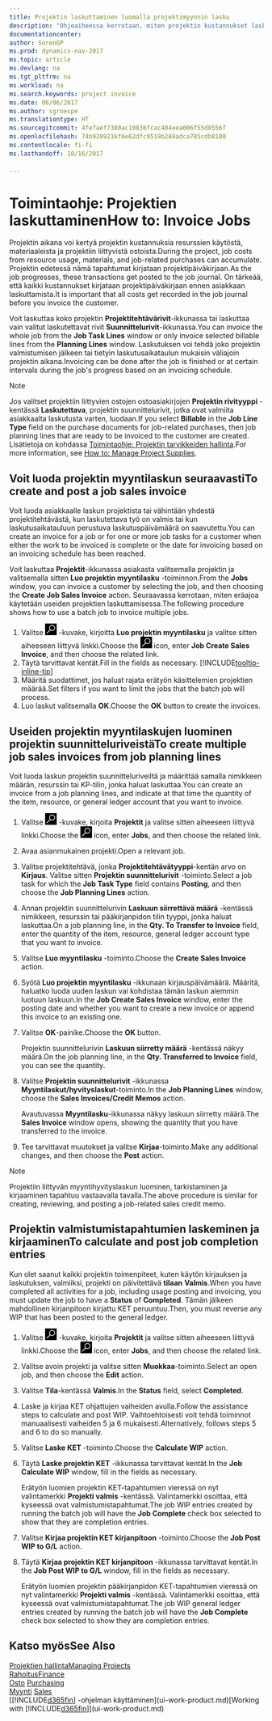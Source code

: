 ```yaml
---
title: Projektin laskuttaminen luomalla projektimyynnin lasku
description: "Ohjeaiheessa kerrotaan, miten projektin kustannukset laskutetaan asiakkailta projektin edetessä."
documentationcenter: 
author: SorenGP
ms.prod: dynamics-nav-2017
ms.topic: article
ms.devlang: na
ms.tgt_pltfrm: na
ms.workload: na
ms.search.keywords: project invoice
ms.date: 06/06/2017
ms.author: sgroespe
ms.translationtype: HT
ms.sourcegitcommit: 4fefaef7380ac10836fcac404eea006f55d8556f
ms.openlocfilehash: 74b9209216f6e62dfc9519b288adca785cdb8100
ms.contentlocale: fi-fi
ms.lasthandoff: 10/16/2017

---
```

# <a name="how-to-invoice-jobs"></a><span data-ttu-id="7fcdc-103">Toimintaohje: Projektien laskuttaminen</span><span class="sxs-lookup"><span data-stu-id="7fcdc-103">How to: Invoice Jobs</span></span>
<span data-ttu-id="7fcdc-104">Projektin aikana voi kertyä projektin kustannuksia resurssien käytöstä, materiaaleista ja projektiin liittyvistä ostoista.</span><span class="sxs-lookup"><span data-stu-id="7fcdc-104">During the project, job costs from resource usage, materials, and job-related purchases can accumulate.</span></span> <span data-ttu-id="7fcdc-105">Projektin edetessä nämä tapahtumat kirjataan projektipäiväkirjaan.</span><span class="sxs-lookup"><span data-stu-id="7fcdc-105">As the job progresses, these transactions get posted to the job journal.</span></span> <span data-ttu-id="7fcdc-106">On tärkeää, että kaikki kustannukset kirjataan projektipäiväkirjaan ennen asiakkaan laskuttamista.</span><span class="sxs-lookup"><span data-stu-id="7fcdc-106">It is important that all costs get recorded in the job journal before you invoice the customer.</span></span>

<span data-ttu-id="7fcdc-107">Voit laskuttaa koko projektin **Projektitehtävärivit**-ikkunassa tai laskuttaa vain valitut laskutettavat rivit **Suunnittelurivit**-ikkunassa.</span><span class="sxs-lookup"><span data-stu-id="7fcdc-107">You can invoice the whole job from the **Job Task Lines** window or only invoice selected billable lines from the **Planning Lines** window.</span></span> <span data-ttu-id="7fcdc-108">Laskutuksen voi tehdä joko projektin valmistumisen jälkeen tai tietyin laskutusaikataulun mukaisin väliajoin projektin aikana.</span><span class="sxs-lookup"><span data-stu-id="7fcdc-108">Invoicing can be done after the job is finished or at certain intervals during the job's progress based on an invoicing schedule.</span></span>

> [!NOTE]  
>   <span data-ttu-id="7fcdc-109">Jos valitset projektiin liittyvien ostojen ostoasiakirjojen **Projektin rivityyppi** -kentässä **Laskutettava**, projektin suunnittelurivit, jotka ovat valmiita asiakkaalta laskutusta varten, luodaan.</span><span class="sxs-lookup"><span data-stu-id="7fcdc-109">If you select **Billable** in the **Job Line Type** field on the purchase documents for job-related purchases, then job planning lines that are ready to be invoiced to the customer are created.</span></span> <span data-ttu-id="7fcdc-110">Lisätietoja on kohdassa [Toimintaohje: Projektin tarvikkeiden hallinta](projects-how-manage-project-supplies.md).</span><span class="sxs-lookup"><span data-stu-id="7fcdc-110">For more information, see [How to: Manage Project Supplies](projects-how-manage-project-supplies.md).</span></span>

## <a name="to-create-and-post-a-job-sales-invoice"></a><span data-ttu-id="7fcdc-111">Voit luoda projektin myyntilaskun seuraavasti</span><span class="sxs-lookup"><span data-stu-id="7fcdc-111">To create and post a job sales invoice</span></span>
<span data-ttu-id="7fcdc-112">Voit luoda asiakkaalle laskun projektista tai vähintään yhdestä projektitehtävästä, kun laskutettava työ on valmis tai kun laskutusaikatauluun perustuva laskutuspäivämäärä on saavutettu.</span><span class="sxs-lookup"><span data-stu-id="7fcdc-112">You can create an invoice for a job or for one or more job tasks for a customer when either the work to be invoiced is complete or the date for invoicing based on an invoicing schedule has been reached.</span></span>

<span data-ttu-id="7fcdc-113">Voit laskuttaa **Projektit**-ikkunassa asiakasta valitsemalla projektin ja valitsemalla sitten **Luo projektin myyntilasku** -toiminnon.</span><span class="sxs-lookup"><span data-stu-id="7fcdc-113">From the **Jobs** window, you can invoice a customer by selecting the job, and then choosing the **Create Job Sales Invoice** action.</span></span> <span data-ttu-id="7fcdc-114">Seuraavassa kerrotaan, miten eräajoa käytetään useiden projektien laskuttamisessa.</span><span class="sxs-lookup"><span data-stu-id="7fcdc-114">The following procedure shows how to use a batch job to invoice multiple jobs.</span></span>  

1. <span data-ttu-id="7fcdc-115">Valitse ![Etsi sivu tai raportti](media/ui-search/search_small.png "Etsi sivu tai raportti -kuvake") -kuvake, kirjoitta **Luo projektin myyntilasku** ja valitse sitten aiheeseen liittyvä linkki.</span><span class="sxs-lookup"><span data-stu-id="7fcdc-115">Choose the ![Search for Page or Report](media/ui-search/search_small.png "Search for Page or Report icon") icon, enter **Job Create Sales Invoice**, and then choose the related link.</span></span>  
2. <span data-ttu-id="7fcdc-116">Täytä tarvittavat kentät.</span><span class="sxs-lookup"><span data-stu-id="7fcdc-116">Fill in the fields as necessary.</span></span> [!INCLUDE[tooltip-inline-tip](includes/tooltip-inline-tip_md.md)]
3. <span data-ttu-id="7fcdc-117">Määritä suodattimet, jos haluat rajata erätyön käsittelemien projektien määrää.</span><span class="sxs-lookup"><span data-stu-id="7fcdc-117">Set filters if you want to limit the jobs that the batch job will process.</span></span>
4. <span data-ttu-id="7fcdc-118">Luo laskut valitsemalla **OK**.</span><span class="sxs-lookup"><span data-stu-id="7fcdc-118">Choose the **OK** button to create the invoices.</span></span>  

## <a name="to-create-multiple-job-sales-invoices-from-job-planning-lines"></a><span data-ttu-id="7fcdc-119">Useiden projektin myyntilaskujen luominen projektin suunnitteluriveistä</span><span class="sxs-lookup"><span data-stu-id="7fcdc-119">To create multiple job sales invoices from job planning lines</span></span>
<span data-ttu-id="7fcdc-120">Voit luoda laskun projektin suunnitteluriveiltä ja määrittää samalla nimikkeen määrän, resurssin tai KP-tilin, jonka haluat laskuttaa.</span><span class="sxs-lookup"><span data-stu-id="7fcdc-120">You can create an invoice from a job planning lines, and indicate at that time the quantity of the item, resource, or general ledger account that you want to invoice.</span></span>

1. <span data-ttu-id="7fcdc-121">Valitse ![Etsi sivu tai raportti](media/ui-search/search_small.png "Etsi sivu tai raportti -kuvake") -kuvake, kirjoita **Projektit** ja valitse sitten aiheeseen liittyvä linkki.</span><span class="sxs-lookup"><span data-stu-id="7fcdc-121">Choose the ![Search for Page or Report](media/ui-search/search_small.png "Search for Page or Report icon") icon, enter **Jobs**, and then choose the related link.</span></span>
2. <span data-ttu-id="7fcdc-122">Avaa asianmukainen projekti.</span><span class="sxs-lookup"><span data-stu-id="7fcdc-122">Open a relevant job.</span></span>
3. <span data-ttu-id="7fcdc-123">Valitse projektitehtävä, jonka **Projektitehtävätyyppi**-kentän arvo on **Kirjaus**. Valitse sitten **Projektin suunnittelurivit** -toiminto.</span><span class="sxs-lookup"><span data-stu-id="7fcdc-123">Select a job task for which the **Job Task Type** field contains **Posting**, and then choose the **Job Planning Lines** action.</span></span>  
4. <span data-ttu-id="7fcdc-124">Annan projektin suunnittelurivin **Laskuun siirrettävä määrä** -kentässä nimikkeen, resurssin tai pääkirjanpidon tilin tyyppi, jonka haluat laskuttaa.</span><span class="sxs-lookup"><span data-stu-id="7fcdc-124">On a job planning line, in the **Qty. To Transfer to Invoice** field, enter the quantity of the item, resource, general ledger account type that you want to invoice.</span></span>  
5. <span data-ttu-id="7fcdc-125">Valitse **Luo myyntilasku** -toiminto.</span><span class="sxs-lookup"><span data-stu-id="7fcdc-125">Choose the **Create Sales Invoice** action.</span></span>
6. <span data-ttu-id="7fcdc-126">Syötä **Luo projektin myyntilasku** -ikkunaan kirjauspäivämäärä. Määritä, haluatko luoda uuden laskun vai kohdistaa tämän laskun aiemmin luotuun laskuun.</span><span class="sxs-lookup"><span data-stu-id="7fcdc-126">In the **Job Create Sales Invoice** window, enter the posting date and whether you want to create a new invoice or append this invoice to an existing one.</span></span>
7. <span data-ttu-id="7fcdc-127">Valitse **OK**-painike.</span><span class="sxs-lookup"><span data-stu-id="7fcdc-127">Choose the **OK** button.</span></span>  

    <span data-ttu-id="7fcdc-128">Projektin suunnittelurivin **Laskuun siirretty määrä** -kentässä näkyy määrä.</span><span class="sxs-lookup"><span data-stu-id="7fcdc-128">On the job planning line, in the **Qty. Transferred to Invoice** field, you can see the quantity.</span></span>
8. <span data-ttu-id="7fcdc-129">Valitse **Projektin suunnittelurivit** -ikkunassa **Myyntilaskut/hyvityslaskut**-toiminto.</span><span class="sxs-lookup"><span data-stu-id="7fcdc-129">In the **Job Planning Lines** window, choose the **Sales Invoices/Credit Memos** action.</span></span>

    <span data-ttu-id="7fcdc-130">Avautuvassa **Myyntilasku**-ikkunassa näkyy laskuun siirretty määrä.</span><span class="sxs-lookup"><span data-stu-id="7fcdc-130">The **Sales Invoice** window opens, showing the quantity that you have transferred to the invoice.</span></span>  
9. <span data-ttu-id="7fcdc-131">Tee tarvittavat muutokset ja valitse **Kirjaa**-toiminto.</span><span class="sxs-lookup"><span data-stu-id="7fcdc-131">Make any additional changes, and then choose the **Post** action.</span></span>

> [!NOTE]  
>   <span data-ttu-id="7fcdc-132">Projektiin liittyvän myyntihyvityslaskun luominen, tarkistaminen ja kirjaaminen tapahtuu vastaavalla tavalla.</span><span class="sxs-lookup"><span data-stu-id="7fcdc-132">The above procedure is similar for creating, reviewing, and posting a job-related sales credit memo.</span></span>

## <a name="to-calculate-and-post-job-completion-entries"></a><span data-ttu-id="7fcdc-133">Projektin valmistumistapahtumien laskeminen ja kirjaaminen</span><span class="sxs-lookup"><span data-stu-id="7fcdc-133">To calculate and post job completion entries</span></span>
<span data-ttu-id="7fcdc-134">Kun olet saanut kaikki projektin toimenpiteet, kuten käytön kirjauksen ja laskutuksen, valmiiksi, projekti on päivitettävä **tilaan** **Valmis**.</span><span class="sxs-lookup"><span data-stu-id="7fcdc-134">When you have completed all activities for a job, including usage posting and invoicing, you must update the job to have a **Status** of **Completed**.</span></span> <span data-ttu-id="7fcdc-135">Tämän jälkeen mahdollinen kirjanpitoon kirjattu KET peruuntuu.</span><span class="sxs-lookup"><span data-stu-id="7fcdc-135">Then, you must reverse any WIP that has been posted to the general ledger.</span></span>

1. <span data-ttu-id="7fcdc-136">Valitse ![Etsi sivu tai raportti](media/ui-search/search_small.png "Etsi sivu tai raportti -kuvake") -kuvake, kirjoita **Projektit** ja valitse sitten aiheeseen liittyvä linkki.</span><span class="sxs-lookup"><span data-stu-id="7fcdc-136">Choose the ![Search for Page or Report](media/ui-search/search_small.png "Search for Page or Report icon") icon, enter **Jobs**, and then choose the related link.</span></span>  
2. <span data-ttu-id="7fcdc-137">Valitse avoin projekti ja valitse sitten **Muokkaa**-toiminto.</span><span class="sxs-lookup"><span data-stu-id="7fcdc-137">Select an open job, and then choose the **Edit** action.</span></span>
3. <span data-ttu-id="7fcdc-138">Valitse **Tila**-kentässä **Valmis**.</span><span class="sxs-lookup"><span data-stu-id="7fcdc-138">In the **Status** field, select **Completed**.</span></span>
4. <span data-ttu-id="7fcdc-139">Laske ja kirjaa KET ohjattujen vaiheiden avulla.</span><span class="sxs-lookup"><span data-stu-id="7fcdc-139">Follow the assistance steps to calculate and post WIP.</span></span> <span data-ttu-id="7fcdc-140">Vaihtoehtoisesti voit tehdä toiminnot manuaalisesti vaiheiden 5 ja 6 mukaisesti.</span><span class="sxs-lookup"><span data-stu-id="7fcdc-140">Alternatively, follows steps 5 and 6 to do so manually.</span></span>  
5. <span data-ttu-id="7fcdc-141">Valitse **Laske KET** -toiminto.</span><span class="sxs-lookup"><span data-stu-id="7fcdc-141">Choose the **Calculate WIP** action.</span></span>
6. <span data-ttu-id="7fcdc-142">Täytä **Laske projektin KET** -ikkunassa tarvittavat kentät.</span><span class="sxs-lookup"><span data-stu-id="7fcdc-142">In the **Job Calculate WIP** window, fill in the fields as necessary.</span></span>  

     <span data-ttu-id="7fcdc-143">Erätyön luomien projektin KET-tapahtumien vieressä on nyt valintamerkki **Projekti valmis** -kentässä. Valintamerkki osoittaa, että kyseessä ovat valmistumistapahtumat.</span><span class="sxs-lookup"><span data-stu-id="7fcdc-143">The job WIP entries created by running the batch job will have the **Job Complete** check box selected to show that they are completion entries.</span></span>  
7. <span data-ttu-id="7fcdc-144">Valitse **Kirjaa projektin KET kirjanpitoon** -toiminto.</span><span class="sxs-lookup"><span data-stu-id="7fcdc-144">Choose the **Job Post WIP to G/L** action.</span></span>
8. <span data-ttu-id="7fcdc-145">Täytä **Kirjaa projektin KET kirjanpitoon** -ikkunassa tarvittavat kentät.</span><span class="sxs-lookup"><span data-stu-id="7fcdc-145">In the **Job Post WIP to G/L** window, fill in the fields as necessary.</span></span>  

     <span data-ttu-id="7fcdc-146">Erätyön luomien projektin pääkirjanpidon KET-tapahtumien vieressä on nyt valintamerkki **Projekti valmis** -kentässä. Valintamerkki osoittaa, että kyseessä ovat valmistumistapahtumat.</span><span class="sxs-lookup"><span data-stu-id="7fcdc-146">The job WIP general ledger entries created by running the batch job will have the **Job Complete** check box selected to show they are completion entries.</span></span>

## <a name="see-also"></a><span data-ttu-id="7fcdc-147">Katso myös</span><span class="sxs-lookup"><span data-stu-id="7fcdc-147">See Also</span></span>
[<span data-ttu-id="7fcdc-148">Projektien hallinta</span><span class="sxs-lookup"><span data-stu-id="7fcdc-148">Managing Projects</span></span>](projects-manage-projects.md)  
[<span data-ttu-id="7fcdc-149">Rahoitus</span><span class="sxs-lookup"><span data-stu-id="7fcdc-149">Finance</span></span>](finance.md)  
<span data-ttu-id="7fcdc-150">[Osto](purchasing-manage-purchasing.md)       </span><span class="sxs-lookup"><span data-stu-id="7fcdc-150">[Purchasing](purchasing-manage-purchasing.md)       </span></span>  
<span data-ttu-id="7fcdc-151">[Myynti](sales-manage-sales.md)    </span><span class="sxs-lookup"><span data-stu-id="7fcdc-151">[Sales](sales-manage-sales.md)    </span></span>  
<span data-ttu-id="7fcdc-152">[[!INCLUDE[d365fin](includes/d365fin_md.md)] -ohjelman käyttäminen](ui-work-product.md)</span><span class="sxs-lookup"><span data-stu-id="7fcdc-152">[Working with [!INCLUDE[d365fin](includes/d365fin_md.md)]](ui-work-product.md)</span></span>  

